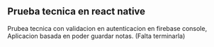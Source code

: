 ## Prueba tecnica en react native

Prubea tecnica con validacion en autenticacion en firebase console, 
Aplicacion basada en poder guardar notas.
(Falta terminarla)